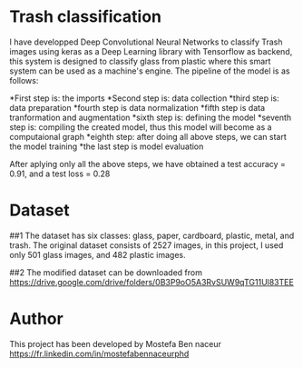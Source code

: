 # Trash classification

I have developped Deep Convolutional Neural Networks to classify Trash images using keras as a Deep Learning library with Tensorflow as backend, this system is designed to classify glass from plastic where this smart system can be used as a machine's engine.  The pipeline of the model is as follows:

*First step is: the imports
*Second step is: data collection
*third step is: data preparation
*fourth step is data normalization
*fifth step is data tranformation and augmentation
*sixth step is: defining the model
*seventh step is: compiling the created model, thus this model will become as a computaional graph
*eighth step: after doing all above steps, we can start the model training
*the last step is model evaluation

After aplying only all the above steps, we have obtained a test accuracy = 0.91, and a test loss = 0.28

# Dataset

##1 The dataset has six classes: glass, paper, cardboard, plastic, metal, and trash. The original dataset consists of 2527 images, in this project, I used only 501 glass images, and 482 plastic images.

##2 The modified dataset can be downloaded from https://drive.google.com/drive/folders/0B3P9oO5A3RvSUW9qTG11Ul83TEE

# Author

This project has been developed by Mostefa Ben naceur https://fr.linkedin.com/in/mostefabennaceurphd
